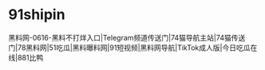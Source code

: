 # 91shipin
黑料网-0616-黑料不打烊入口|Telegram频道传送门|74猫导航主站|74猫传送门|78黑料网|51吃瓜|黑料曝料网|91短视频|黑料网导航|TikTok成人版|今日吃瓜在线|881比鸭
